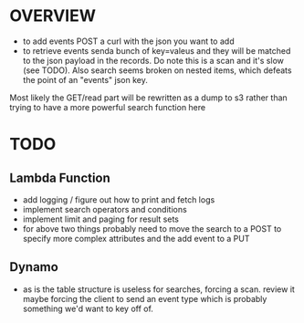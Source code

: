# OVERVIEW
  - to add events POST a curl with the json you want to add
  - to retrieve events senda bunch of key=valeus and they will be matched to
  the json payload in the records. Do note this is a scan and it's slow (see
  TODO). Also search seems broken on nested items, which defeats the point of
  an "events" json key.

  Most likely the GET/read part will be rewritten as a dump to s3 rather than
  trying to have a more powerful search function here

# TODO

## Lambda Function
  - add logging / figure out how to print and fetch logs
  - implement search operators and conditions
  - implement limit and paging for result sets
  - for above two things probably need to move the search to a POST to specify
  more complex attributes and the add event to a PUT

## Dynamo
  - as is the table structure is useless for searches, forcing a scan. review
  it maybe forcing the client to send an event type which is probably
  something we'd want to key off of.
